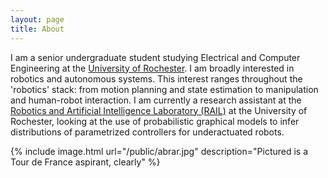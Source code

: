 ```yaml
---
layout: page
title: About
---
```


I am a senior undergraduate student studying Electrical and Computer Engineering
at the [University of Rochester](https://rochester.edu). I am broadly interested
in robotics and autonomous systems. This interest ranges throughout the
'robotics' stack: from motion planning and state estimation to manipulation and
human-robot interaction. I am currently a research assistant at the
[Robotics and Artificial Intelligence Laboratory (RAIL)](www2.ece.rochester.edu/projects/rail)
at the University of Rochester, looking at the use of probabilistic graphical
models to infer distributions of parametrized controllers for underactuated robots.

{% include image.html url="/public/abrar.jpg" description="Pictured is a Tour de France aspirant, clearly" %}
